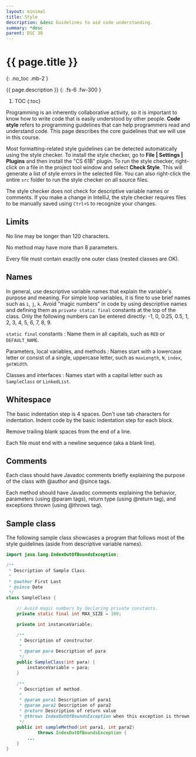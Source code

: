 ```yaml
---
layout: minimal
title: Style
description: &desc Guidelines to aid code understanding.
summary: *desc
parent: DSC 30
---
```


# {{ page.title }}
{: .no_toc .mb-2 }

{{ page.description }}
{: .fs-6 .fw-300 }

1. TOC
{:toc}

Programming is an inherently collaborative activity, so it is important to know how to write code that is easily understood by other people. **Code style** refers to programming guidelines that can help programmers read and understand code. This page describes the core guidelines that we will use in this course.

Most formatting-related style guidelines can be detected automatically using the style checker. To install the style checker, go to **File \| Settings \| Plugins** and then install the "CS 61B" plugin. To run the style checker, right-click on a file in the project tool window and select **Check Style**. This will generate a list of style errors in the selected file. You can also right-click the entire `src` folder to run the style checker on all source files.

The style checker does not check for descriptive variable names or comments. If you make a change in IntelliJ, the style checker requires files to be manually saved using `Ctrl+S` to recognize your changes.

## Limits

No line may be longer than 120 characters.

No method may have more than 8 parameters.

Every file must contain exactly one outer class (nested classes are OK).

## Names

In general, use descriptive variable names that explain the variable's purpose and meaning. For simple loop variables, it is fine to use brief names such as `i`, `j`, `k`. Avoid "magic numbers" in code by using descriptive names and defining them as `private static final` constants at the top of the class. Only the following numbers can be entered directly: -1, 0, 0.25, 0.5, 1, 2, 3, 4, 5, 6, 7, 8, 9.

`static final` constants
: Name them in all capitals, such as `RED` or `DEFAULT_NAME`.

Parameters, local variables, and methods
: Names start with a lowercase letter or consist of a single, uppercase letter, such as `maxLength`, `N`, `index`, `getWidth`.

Classes and interfaces
: Names start with a capital letter such as `SampleClass` or `LinkedList`.

## Whitespace

The basic indentation step is 4 spaces. Don't use tab characters for indentation. Indent code by the basic indentation step for each block.

Remove trailing blank spaces from the end of a line.

Each file must end with a newline sequence (aka a blank line).

## Comments

Each class should have Javadoc comments briefly explaining the purpose of the class with @author and @since tags.

Each method should have Javadoc comments explaining the behavior, parameters (using @param tags), return type (using @return tag), and exceptions thrown (using @throws tag).

## Sample class

The following sample class showcases a program that follows most of the style guidelines (aside from descriptive variable names).

```java
import java.lang.IndexOutOfBoundsException;

/**
 * Description of Sample Class.
 *
 * @author First Last
 * @since Date
 */
class SampleClass {

    // Avoid magic numbers by declaring private constants.
    private static final int MAX_SIZE = 100;

    private int instanceVariable;

    /**
     * Description of constructor.
     *
     * @param para Description of para
     */
    public SampleClass(int para) {
        instanceVariable = para;
    }

    /**
     * Description of method.
     *
     * @param para1 Description of para1
     * @param para2 Description of para2
     * @return Description of return value
     * @throws IndexOutOfBoundsException when this exception is thrown
     */
    public int sampleMethod(int para1, int para2)
            throws IndexOutOfBoundsException {
        ...
    }
}
```
